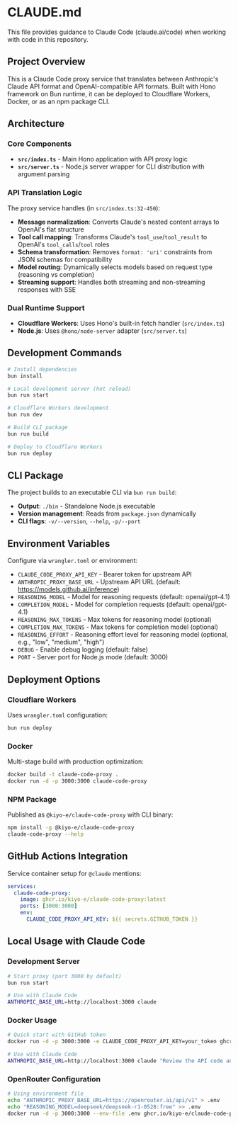 # CLAUDE.md

This file provides guidance to Claude Code (claude.ai/code) when working with code in this repository.

## Project Overview

This is a Claude Code proxy service that translates between Anthropic's Claude API format and OpenAI-compatible API formats. Built with Hono framework on Bun runtime, it can be deployed to Cloudflare Workers, Docker, or as an npm package CLI.

## Architecture

### Core Components
- **`src/index.ts`** - Main Hono application with API proxy logic
- **`src/server.ts`** - Node.js server wrapper for CLI distribution with argument parsing

### API Translation Logic
The proxy service handles (in `src/index.ts:32-450`):
- **Message normalization**: Converts Claude's nested content arrays to OpenAI's flat structure
- **Tool call mapping**: Transforms Claude's `tool_use`/`tool_result` to OpenAI's `tool_calls`/`tool` roles
- **Schema transformation**: Removes `format: 'uri'` constraints from JSON schemas for compatibility
- **Model routing**: Dynamically selects models based on request type (reasoning vs completion)
- **Streaming support**: Handles both streaming and non-streaming responses with SSE

### Dual Runtime Support
- **Cloudflare Workers**: Uses Hono's built-in fetch handler (`src/index.ts`)
- **Node.js**: Uses `@hono/node-server` adapter (`src/server.ts`)

## Development Commands

```bash
# Install dependencies
bun install

# Local development server (hot reload)
bun run start

# Cloudflare Workers development
bun run dev

# Build CLI package
bun run build

# Deploy to Cloudflare Workers
bun run deploy
```

## CLI Package

The project builds to an executable CLI via `bun run build`:
- **Output**: `./bin` - Standalone Node.js executable
- **Version management**: Reads from `package.json` dynamically
- **CLI flags**: `-v/--version`, `--help`, `-p/--port`

## Environment Variables

Configure via `wrangler.toml` or environment:
- `CLAUDE_CODE_PROXY_API_KEY` - Bearer token for upstream API
- `ANTHROPIC_PROXY_BASE_URL` - Upstream API URL (default: https://models.github.ai/inference)
- `REASONING_MODEL` - Model for reasoning requests (default: openai/gpt-4.1)
- `COMPLETION_MODEL` - Model for completion requests (default: openai/gpt-4.1)
- `REASONING_MAX_TOKENS` - Max tokens for reasoning model (optional)
- `COMPLETION_MAX_TOKENS` - Max tokens for completion model (optional)
- `REASONING_EFFORT` - Reasoning effort level for reasoning model (optional, e.g., "low", "medium", "high")
- `DEBUG` - Enable debug logging (default: false)
- `PORT` - Server port for Node.js mode (default: 3000)

## Deployment Options

### Cloudflare Workers
Uses `wrangler.toml` configuration:
```bash
bun run deploy
```

### Docker
Multi-stage build with production optimization:
```bash
docker build -t claude-code-proxy .
docker run -d -p 3000:3000 claude-code-proxy
```

### NPM Package
Published as `@kiyo-e/claude-code-proxy` with CLI binary:
```bash
npm install -g @kiyo-e/claude-code-proxy
claude-code-proxy --help
```

## GitHub Actions Integration

Service container setup for `@claude` mentions:
```yaml
services:
  claude-code-proxy:
    image: ghcr.io/kiyo-e/claude-code-proxy:latest
    ports: [3000:3000]
    env:
      CLAUDE_CODE_PROXY_API_KEY: ${{ secrets.GITHUB_TOKEN }}
```

## Local Usage with Claude Code

### Development Server
```bash
# Start proxy (port 3000 by default)
bun run start

# Use with Claude Code
ANTHROPIC_BASE_URL=http://localhost:3000 claude
```

### Docker Usage
```bash
# Quick start with GitHub token
docker run -d -p 3000:3000 -e CLAUDE_CODE_PROXY_API_KEY=your_token ghcr.io/kiyo-e/claude-code-proxy:latest

# Use with Claude Code
ANTHROPIC_BASE_URL=http://localhost:3000 claude "Review the API code and suggest improvements"
```

### OpenRouter Configuration
```bash
# Using environment file
echo "ANTHROPIC_PROXY_BASE_URL=https://openrouter.ai/api/v1" > .env
echo "REASONING_MODEL=deepseek/deepseek-r1-0528:free" >> .env
docker run -d -p 3000:3000 --env-file .env ghcr.io/kiyo-e/claude-code-proxy:latest
```